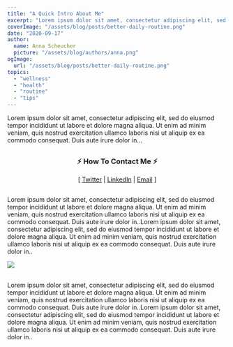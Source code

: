 ```yaml
---
title: "A Quick Intro About Me"
excerpt: "Lorem ipsum dolor sit amet, consectetur adipiscing elit, sed do eiusmod tempor incididunt ut labore et dolore magna aliqua. Ut enim ad minim veniam, quis nostrud exercitation ullamco laboris nisi ut aliquip ex ea commodo consequat. Duis aute irure dolor in..."
coverImage: "/assets/blog/posts/better-daily-routine.png"
date: "2020-09-17"
author:
  name: Anna Scheucher
  picture: "/assets/blog/authors/anna.png"
ogImage:
  url: "/assets/blog/posts/better-daily-routine.png"
topics:
  - "wellness"
  - "health"
  - "routine"
  - "tips"
---
```


<p class="text-left font-serif">Lorem ipsum dolor sit amet, consectetur adipiscing elit, sed do eiusmod tempor incididunt ut labore et dolore magna aliqua. Ut enim ad minim veniam, quis nostrud exercitation ullamco laboris nisi ut aliquip ex ea commodo consequat. Duis aute irure dolor in...</p>

##

<h3 class="font-serif" align="center">⚡️ How To Contact Me ⚡️</h3>
<p class="font-serif" align="center">
  [
  <a class="text-gray-700  font-bold hover:underline hover:text-blue-500 duration-200 transition-colors" href="https://www.twitter.com/yourlinkhere/" target="_blank" rel="noreferrer">Twitter</a>
  |
  <a class="text-gray-700  font-bold hover:underline hover:text-blue-500 duration-200 transition-colors" href="https://linkedin.com/in/yourlinkhere" target="_blank" rel="noreferrer">LinkedIn</a>
  |
  <a class="text-gray-700  font-bold hover:underline hover:text-blue-500 duration-200 transition-colors" href="mailto:yourlinkhere@gmail.com" target="_blank" rel="noreferrer">Email</a>
  ]
  
</p>

##

<p class="text-left font-serif">Lorem ipsum dolor sit amet, consectetur adipiscing elit, sed do eiusmod tempor incididunt ut labore et dolore magna aliqua. Ut enim ad minim veniam, quis nostrud exercitation ullamco laboris nisi ut aliquip ex ea commodo consequat. Duis aute irure dolor in..Lorem ipsum dolor sit amet, consectetur adipiscing elit, sed do eiusmod tempor incididunt ut labore et dolore magna aliqua. Ut enim ad minim veniam, quis nostrud exercitation ullamco laboris nisi ut aliquip ex ea commodo consequat. Duis aute irure dolor in..</p>

![](https://source.unsplash.com/1920x1080/?nature,landscape)

##

<p class="text-left font-serif">Lorem ipsum dolor sit amet, consectetur adipiscing elit, sed do eiusmod tempor incididunt ut labore et dolore magna aliqua. Ut enim ad minim veniam, quis nostrud exercitation ullamco laboris nisi ut aliquip ex ea commodo consequat. Duis aute irure dolor in..Lorem ipsum dolor sit amet, consectetur adipiscing elit, sed do eiusmod tempor incididunt ut labore et dolore magna aliqua. Ut enim ad minim veniam, quis nostrud exercitation ullamco laboris nisi ut aliquip ex ea commodo consequat. Duis aute irure dolor in..</p>

